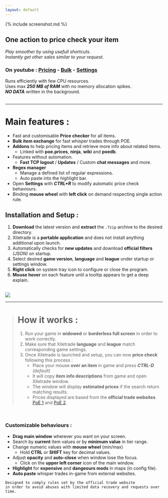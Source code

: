 ```yaml
---
layout: default
---
```

{% include screenshot.md %}
## One action to price check your item

*Play smoother by using usefull shortcuts.*  
*Instantly get other sales similar to your request.*

### On youtube : [Pricing](https://youtu.be/4mP3uOsr8oc) - [Bulk](https://youtu.be/6yuLZXTho-A) - [Settings](https://youtu.be/libdIjrNM-8)<br>

Runs efficiently with few CPU resources.  
Uses max ***250 MB of RAM*** with no memory allocation spikes.  
***NO DATA*** written in the background.  
<br>
* * *

# Main features :

- Fast and customisable **Price checker** for all items.
- **Bulk item exchange** for fast whisper trades through POE.
- **Addons** to help pricing items and retrieve more info about related items.
	- Linked with **poe.prices**, **ninja**, **wiki** and **poedb**.
- Features without automation.
	- **Fast TCP logout** / **Updates** / Custom **chat messages** and more. 
- **Regex manager**
	- Manage a defined list of regular expressions.
	- Auto paste into the highlight bar.
- Open **Settings** with ***CTRL+R*** to modify automatic price check behaviours.
- Binding **mouse wheel** with **left click** on demand respecting single action rule.

## Installation and Setup :

1. **Download** the latest version and **extract** the `.7zip` archive to the desired directory.
2. Xiletrade is a **portable application** and does not install anything additional upon launch.
3. Automatically checks for **new updates** and download **official filters** *(JSON)* on startup.
4. Select desired **game version**, **language** and **league** under startup or settings window.
5. **Right click** on system tray icon to configure or close the program.  
6. **Mouse hover** on each feature until a tooltip appears to get a deep explain.   
<br>
<img src="https://github.com/user-attachments/assets/defedc9d-a753-4444-bfaf-084f34fb59e6">
<br>

* * *
> # How it works :
> 
> 1. Run your game in **widowed** or **borderless full screen** in order to work correctly.
> 2. Make sure that Xiletrade **language** and **league** match corresponding game settings.
> 3. Once Xiletrade is launched and setup, you can now **price check** following this process :
>    - Place your mouse **over an item** in game and press ***CTRL-D*** *(default)*
>    - It will copy **item info descriptions** from game and open Xiletrade window.
>    - The window will display **estimated prices** if the search return matching results.
>    - Prices displayed are based from the **official trade websites** [PoE 1](https://www.pathofexile.com/trade/search/) and [PoE 2](https://www.pathofexile.com/trade2/search/poe2/).
<br>

### Customizable behaviours :

* **Drag main window** wherever you want on your screen.
* Search by **current** item values or by **minimum value** in tier range.
* Change numeric values with **mouse wheel** (min/max)
	* Hold **CTRL** or **SHIFT** key for decimal values.
* Adjust **opacity** and **auto-close** when window lose the focus.
	* Click on the **upper left corner** icon of the main window.
* **Highlight** for **expensive** and **dangeours mods** in maps (in config file).
* **Auto paste** whisper trades in-game from external websites.  

```
Designed to comply rules set by the official trade website  
in order to avoid abuses with limited data recovery and requests over time.  
```
